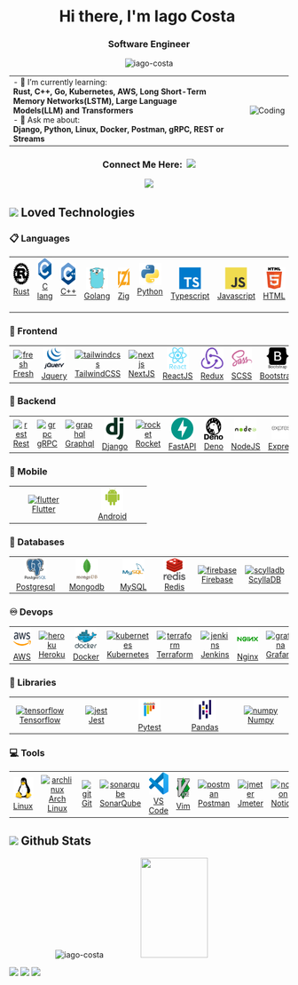 <!-- ////////////////////////////////////////  Intro Section \\\\\\\\\\\\\\\\\\\\\\\\\\\\\\\\\\\\\\ !-->

<h1 align="center"><b>Hi there, I'm Iago Costa </b><img
        src="https://github.com/abdoachhoubi/abdoachhoubi/blob/main/gifs/Hi.gif" width="30" alt="" /></h1>
<h3 align="center">Software Engineer</h3>
<p align="center">
    <img width="15%" src="https://komarev.com/ghpvc/?username=iago-costa&label=Profile%20views&color=0e75b6&style=flat"
        alt="iago-costa" />
</p>

<table align="center">
    <tr>
        <td width="80%">
            - 🌱 I’m currently learning:<br>
                <b>Rust, C++, Go, Kubernetes, AWS, Long Short-Term Memory Networks(LSTM), Large Language Models(LLM) and Transformers</b>
            <br>
            - 💬 Ask me about:<br>
                <b>Django, Python, Linux, Docker, Postman, gRPC, REST or Streams</b>
        </td>
        <td width="80%">
            <img align="right" alt="Coding" src="https://media.tenor.com/pT_eK7L76OEAAAAC/coding-computer-coding.gif" />
        </td>
    </tr>
</table>

<h3 align="center"><b>Connect Me Here: &nbsp;</b><img src="images/Handshake.gif" height="25px"></h3>
<p align="center">
    <a href="https://www.linkedin.com/in/iago-costa-572132187" target="_blank">
        <img src="https://img.shields.io/badge/-LinkedIn-%230077B5?style=for-the-badge&logo=linkedin&logoColor=white"
            target="_blank">
    </a>
</p>

<!-- ////////////////////////////////////////  Technologies Section \\\\\\\\\\\\\\\\\\\\\\\\\\\\\\\\\\\\\\ !-->
<h2 align="left">
    <b> </b>
    <img src="https://media2.giphy.com/media/QssGEmpkyEOhBCb7e1/giphy.gif?cid=ecf05e47a0n3gi1bfqntqmob8g9aid1oyj2wr3ds3mg700bl&rid=giphy.gif"
        width="25">
    <b>Loved Technologies</b>
</h2>

<h3>📋 Languages</h3>
<table>
    <tr>
        <!-- Rust -->
        <td align="center" width="110">
            <a href="https://www.rust-lang.org/" target="_blank" rel="noreferrer">
                <img src="https://raw.githubusercontent.com/devicons/devicon/master/icons/rust/rust-plain.svg"
                    alt="rust" width="40" height="40" />
                <br>
                Rust
                <!-- Love icon -->
                <img src="https://raw.githubusercontent.com/abdoachhoubi/abdoachhoubi/main/gifs/love.gif" width="20"
                    alt="" />
            </a>
        </td>
        <td align="center" width="110">
            <a href="https://www.cprogramming.com/" target="_blank" rel="noreferrer">
                <img src="https://raw.githubusercontent.com/devicons/devicon/master/icons/c/c-original.svg" alt="c"
                    width="40" height="40" />
                <br>
                C lang
                <img src="https://raw.githubusercontent.com/abdoachhoubi/abdoachhoubi/main/gifs/love.gif" width="20"
                    alt="" />
            </a>
        </td>
        <!-- C++ -->
        <td align="center" width="110">
            <a href="https://isocpp.org/" target="_blank" rel="noreferrer">
                <img src="https://raw.githubusercontent.com/devicons/devicon/master/icons/cplusplus/cplusplus-original.svg"
                    alt="C++" width="40" height="40" />
                <br>
                C++
                <img src="https://raw.githubusercontent.com/abdoachhoubi/abdoachhoubi/main/gifs/love.gif" width="20"
                    alt="" />
            </a>
        </td>
        <!-- Golang -->
        <td align="center" width="110">
            <a href="https://golang.org/" target="_blank" rel="noreferrer">
                <img src="https://raw.githubusercontent.com/devicons/devicon/master/icons/go/go-original.svg"
                    alt="golang" width="40" height="40" />
                <br>
                Golang
            </a>
        </td>
        <!-- Zig -->
        <td align="center" width="110">
            <a href="https://ziglang.org/" target="_blank" rel="noreferrer">
                <img src="https://raw.githubusercontent.com/devicons/devicon/master/icons/zig/zig-original.svg"
                    alt="zig" width="40" height="40" />
                <br>
                Zig
            </a>
        </td>
        <td align="center" width="110">
            <a href="https://www.python.org" target="_blank" rel="noreferrer">
                <img src="https://raw.githubusercontent.com/devicons/devicon/master/icons/python/python-original.svg"
                    alt="python" width="40" height="40" />
                <br>
                Python
                <img src="https://raw.githubusercontent.com/abdoachhoubi/abdoachhoubi/main/gifs/love.gif" width="20"
                    alt="" />
            </a>
        </td>
        <td align="center" width="110">
            <a href="https://www.typescriptlang.org/" target="_blank" rel="noreferrer">
                <img src="https://raw.githubusercontent.com/devicons/devicon/master/icons/typescript/typescript-original.svg"
                    alt="typescript" width="40" height="40" />
                <br>
                Typescript
            </a>
        </td>
        <td align="center" width="110">
            <a href="https://developer.mozilla.org/en-US/docs/Web/JavaScript" target="_blank" rel="noreferrer">
                <img src="https://raw.githubusercontent.com/devicons/devicon/master/icons/javascript/javascript-original.svg"
                    alt="javascript" width="40" height="40" />
                <br>
                Javascript
            </a>
        </td>
        <td align="center" width="110">
            <a href="https://www.w3.org/html/" target="_blank" rel="noreferrer">
                <img src="https://raw.githubusercontent.com/devicons/devicon/master/icons/html5/html5-original-wordmark.svg"
                    alt="html5" width="40" height="40" />
                <br>
                HTML
            </a>
        </td>
        <td align="center" width="110">
            <a href="https://www.w3schools.com/css/" target="_blank" rel="noreferrer">
                <img src="https://raw.githubusercontent.com/devicons/devicon/master/icons/css3/css3-original-wordmark.svg"
                    alt="css3" width="40" height="40" />
                <br>
                CSS
            </a>
        </td>
        <!-- dart -->
        <td align="center" width="110">
            <a href="https://dart.dev/" target="_blank" rel="noreferrer">
                <img src="https://raw.githubusercontent.com/devicons/devicon/master/icons/dart/dart-original.svg"
                    alt="dart" width="40" height="40" />
                <br>
                Dart
            </a>
        </td>
        <td align="center" width="110">
            <a href="https://www.java.com" target="_blank" rel="noreferrer">
                <img src="https://raw.githubusercontent.com/devicons/devicon/master/icons/java/java-original.svg"
                    alt="java" width="40" height="40" />
                <br>
                Java
            </a>
        </td>
        <!-- <td align="center" width="110">
<a href="https://kotlinlang.org" target="_blank" rel="noreferrer">
<img src="https://www.vectorlogo.zone/logos/kotlinlang/kotlinlang-icon.svg" alt="kotlin" width="40"
height="40" />
<br>
Kotlin
</a>
</td> -->
        <!-- <td align="center" width="110">
<a href="https://www.w3schools.com/cs/" target="_blank" rel="noreferrer">
<img src="https://raw.githubusercontent.com/devicons/devicon/master/icons/csharp/csharp-original.svg"
alt="csharp" width="40" height="40" />
<br>
C#
</a>
</td> -->
    </tr>
</table>


<h3>🚀 Frontend</h3>
<table>
    <tr>
        <!-- freshjs -->
        <td align="center" width="110">
            <a href="https://fresh.deno.dev/" target="_blank" rel="noreferrer">
                <img src="https://deno.com/blog/fresh-is-stable/lemon-squash.svg" alt="fresh" width="40" height="40" />
                <br>
                Fresh
            </a>
        </td>
        <!-- Jquery -->
        <td align="center" width="110">
            <a href="https://jquery.com/" target="_blank" rel="noreferrer">
                <img src="https://raw.githubusercontent.com/devicons/devicon/master/icons/jquery/jquery-original-wordmark.svg"
                    alt="jquery" width="40" height="40" />
                <br>
                Jquery
            </a>
        </td>
        <!-- TailwindCSS -->
        <td align="center" width="110">
            <a href="https://tailwindcss.com/" target="_blank" rel="noreferrer">
                <img src="https://www.vectorlogo.zone/logos/tailwindcss/tailwindcss-icon.svg" alt="tailwindcss"
                    width="40" height="40" />
                <br>
                TailwindCSS
            </a>
        </td>
        <!-- Nextjs -->
        <td align="center" width="110">
            <a href="https://nextjs.org/" target="_blank" rel="noreferrer">
                <img src="https://www.vectorlogo.zone/logos/nestjs/nestjs-ar21.png" alt="nextjs" width="40"
                    height="40" />
                <br>
                NextJS
            </a>
        </td>
        <td align="center" width="110">
            <a href="https://reactjs.org/" target="_blank" rel="noreferrer">
                <img src="https://raw.githubusercontent.com/devicons/devicon/master/icons/react/react-original-wordmark.svg"
                    alt="react" width="40" height="40" />
                <br>
                ReactJS
            </a>
        </td>
        <td align="center" width="110">
            <a href="https://redux.js.org" target="_blank" rel="noreferrer">
                <img src="https://raw.githubusercontent.com/devicons/devicon/master/icons/redux/redux-original.svg"
                    alt="redux" width="40" height="40" />
                <br>
                Redux
            </a>
        </td>
        <!-- <td align="center" width="110">
    <a href="https://angular.io" target="_blank" rel="noreferrer">
        <img src="https://angular.io/assets/images/logos/angular/angular.svg" alt="angular" width="40"
            height="40" />
        <br>
        AngularJS
    </a>
</td> -->
        <td align="center" width="110">
            <a href="https://sass-lang.com" target="_blank" rel="noreferrer">
                <img src="https://raw.githubusercontent.com/devicons/devicon/master/icons/sass/sass-original.svg"
                    alt="sass" width="40" height="40" />
                <br>
                SCSS
            </a>
        </td>
        <td align="center" width="110">
            <a href="https://getbootstrap.com" target="_blank" rel="noreferrer">
                <img src="https://raw.githubusercontent.com/devicons/devicon/master/icons/bootstrap/bootstrap-plain-wordmark.svg"
                    alt="bootstrap" width="40" height="40" />
                <br>
                Bootstrap
            </a>
        </td>
    </tr>
</table>


<h3>🤖 Backend</h3>
<table>
    <tr>
        <!-- <td align="center" width="110">
    <a href="https://dotnet.microsoft.com/" target="_blank" rel="noreferrer">
        <img src="https://raw.githubusercontent.com/devicons/devicon/master/icons/dot-net/dot-net-original-wordmark.svg"
            alt="dotnet" width="40" height="40" />
        <br>
        DotNet
    </a>
</td> -->
        <!-- REST -->
        <td align="center" width="110">
            <a href="https://www.restapitutorial.com/" target="_blank" rel="noreferrer">
                <img src="https://img.uxwing.com/wp-content/themes/uxwing/download/web-app-development/rest-api-icon.png"
                    alt="rest" width="40" height="40" />
                <br>
                Rest
            </a>
        </td>
        <!-- gRPC -->
        <td align="center" width="110">
            <a href="https://grpc.io/" target="_blank" rel="noreferrer">
                <img src="https://www.vectorlogo.zone/logos/grpcio/grpcio-icon.svg" alt="grpc" width="40" height="40" />
                <br>
                gRPC
            </a>
        </td>
        <td align="center" width="110">
            <a href="https://graphql.org" target="_blank" rel="noreferrer">
                <img src="https://www.vectorlogo.zone/logos/graphql/graphql-icon.svg" alt="graphql" width="40"
                    height="40" />
                <br>
                Graphql
            </a>
        </td>
        <!-- Django -->
        <td align="center" width="110">
            <a href="https://www.djangoproject.com/" target="_blank" rel="noreferrer">
                <img src="https://raw.githubusercontent.com/devicons/devicon/master/icons/django/django-plain.svg"
                    alt="Django" width="40" height="40">
                <br>
                Django
            </a>
        </td>
        <!-- Rocket -->
        <td align="center" width="110">
            <a href="https://rocket.rs/" target="_blank" rel="noreferrer">
                <img src="https://www.vectorlogo.zone/logos/rust-lang/rust-lang-icon.svg" alt="rocket" width="40"
                    height="40" />
                <br>
                Rocket
            </a>
        </td>
        <!-- fastapi -->
        <td align="center" width="110">
            <a href="https://fastapi.tiangolo.com/" target="_blank" rel="noreferrer">
                <img src="https://raw.githubusercontent.com/devicons/devicon/master/icons/fastapi/fastapi-original.svg"
                    alt="fastapi" width="40" height="40" />
                <br>
                FastAPI
            </a>
        </td>
        <!-- Deno -->
        <td align="center" width="110">
            <a href="https://deno.land/" target="_blank" rel="noreferrer">
                <img src="https://raw.githubusercontent.com/devicons/devicon/master/icons/denojs/denojs-original-wordmark.svg"
                    alt="deno" width="40" height="40" />
                <br>
                Deno
            </a>
        </td>
        <td align="center" width="110">
            <a href="https://nodejs.org" target="_blank" rel="noreferrer">
                <img src="https://raw.githubusercontent.com/devicons/devicon/master/icons/nodejs/nodejs-original-wordmark.svg"
                    alt="nodejs" width="40" height="40" />
                <br>
                NodeJS
            </a>
        </td>
        <td align="center" width="110">
            <a href="https://expressjs.com" target="_blank" rel="noreferrer">
                <img src="https://raw.githubusercontent.com/devicons/devicon/master/icons/express/express-original-wordmark.svg"
                    alt="express" width="40" height="40" />
                <br>
                Express
            </a>
        </td>
        <td align="center" width="110">
            <a href="https://nestjs.com/" target="_blank" rel="noreferrer">
                <img src="https://raw.githubusercontent.com/devicons/devicon/master/icons/nestjs/nestjs-plain.svg"
                    alt="nestjs" width="40" height="40" />
                <br>
                NestJS
            </a>
        </td>
        <td align="center" width="110">
            <a href="https://www.rabbitmq.com" target="_blank" rel="noreferrer">
                <img src="https://www.vectorlogo.zone/logos/rabbitmq/rabbitmq-icon.svg" alt="rabbitMQ" width="40"
                    height="40" />
                <br>
                Rabbitmq
            </a>
        </td>
        <!-- apache kafka -->
        <td align="center" width="110">
            <a href="https://kafka.apache.org/" target="_blank" rel="noreferrer">
                <img src="https://www.vectorlogo.zone/logos/apache_kafka/apache_kafka-icon.svg" alt="kafka" width="40"
                    height="40" />
                <br>
                Kafka
            </a>
        </td>
        <td align="center" width="110">
            <a href="https://spring.io/" target="_blank" rel="noreferrer">
                <img src="https://www.vectorlogo.zone/logos/springio/springio-icon.svg" alt="spring" width="40"
                    height="40" />
                <br>
                Spring
            </a>
        </td>
    </tr>
</table>


<h3>📱 Mobile</h3>
<table>
    <tr>
        <!-- Flutter -->
        <td align="center" width="110">
            <a href="https://flutter.dev" target="_blank" rel="noreferrer">
                <img src="https://www.vectorlogo.zone/logos/flutterio/flutterio-icon.svg" alt="flutter" width="40"
                    height="40" />
                <br>
                Flutter
            </a>
        </td>
        <td align="center" width="110">
            <a href="https://developer.android.com" target="_blank" rel="noreferrer">
                <img src="https://raw.githubusercontent.com/devicons/devicon/master/icons/android/android-original-wordmark.svg"
                    alt="android" width="40" height="40" />
                <br>
                Android
            </a>
        </td>
    </tr>
</table>


<h3>💾 Databases</h3>
<table>
    <tr>
        <td align="center" width="110">
            <a href="https://www.postgresql.org" target="_blank" rel="noreferrer">
                <img src="https://raw.githubusercontent.com/devicons/devicon/master/icons/postgresql/postgresql-original-wordmark.svg"
                    alt="postgresql" width="40" height="40" />
                <br>
                Postgresql
            </a>
        </td>
        <td align="center" width="110">
            <a href="https://www.mongodb.com/" target="_blank" rel="noreferrer">
                <img src="https://raw.githubusercontent.com/devicons/devicon/master/icons/mongodb/mongodb-original-wordmark.svg"
                    alt="mongodb" width="40" height="40" />
                <br>
                Mongodb
            </a>
        </td>
        <td align="center" width="110">
            <a href="https://www.mysql.com/" target="_blank" rel="noreferrer">
                <img src="https://raw.githubusercontent.com/devicons/devicon/master/icons/mysql/mysql-original-wordmark.svg"
                    alt="mysql" width="40" height="40" />
                <br>
                MySQL
            </a>
        </td>
        <!-- <td align="center" width="110">
    <a href="https://www.elastic.co" target="_blank" rel="noreferrer">
        <img src="https://www.vectorlogo.zone/logos/elastic/elastic-icon.svg" alt="elasticsearch" width="40"
            height="40" />
        <br>
        ElasticSearch
    </a>
</td> -->
        <td align="center" width="110">
            <a href="https://redis.io" target="_blank" rel="noreferrer">
                <img src="https://raw.githubusercontent.com/devicons/devicon/master/icons/redis/redis-original-wordmark.svg"
                    alt="redis" width="40" height="40" />
                <br>
                Redis
            </a>
        </td>
        <td align="center" width="110">
            <a href="https://firebase.google.com/" target="_blank" rel="noreferrer">
                <img src="https://www.vectorlogo.zone/logos/firebase/firebase-icon.svg" alt="firebase" width="40"
                    height="40" />
                <br>
                Firebase
            </a>
        </td>
        <!-- Scylla DB -->
        <td align="center" width="110">
            <a href="https://www.scylladb.com/" target="_blank" rel="noreferrer">
                <img src="https://www.vectorlogo.zone/logos/scylladb/scylladb-icon.svg" alt="scylladb" width="40"
                    height="40" />
                <br>
                ScyllaDB
            </a>
        </td>
    </tr>
</table>

<h3>♾️ Devops</h3>
<table>
    <tr>
        <!-- <td align="center" width="110">
<a href="https://azure.microsoft.com/en-in/" target="_blank" rel="noreferrer">
<img src="https://www.vectorlogo.zone/logos/microsoft_azure/microsoft_azure-icon.svg" alt="azure"
width="40" height="40" />
<br>
Azure
</a>
</td> -->
        <!-- AWS -->
        <td align="center" width="110">
            <a href="https://aws.amazon.com" target="_blank" rel="noreferrer">
                <img src="https://raw.githubusercontent.com/devicons/devicon/master/icons/amazonwebservices/amazonwebservices-original-wordmark.svg"
                    alt="aws" width="40" height="40" />
                <br>
                AWS
            </a>
        </td>
        <td align="center" width="110">
            <a href="https://heroku.com" target="_blank" rel="noreferrer">
                <img src="https://www.vectorlogo.zone/logos/heroku/heroku-icon.svg" alt="heroku" width="40"
                    height="40" />
                <br>
                Heroku
            </a>
        </td>
        <!-- Google Cloud Platform -->
        <!-- <td align="center" width="110">
<a href="https://cloud.google.com/" target="_blank" rel="noreferrer">
<img src="https://www.vectorlogo.zone/logos/google_cloud/google_cloud-icon.svg" alt="gcp" width="40"
height="40" />
<br>
GCP
</a>
</td> -->
        <td align="center" width="110">
            <a href="https://www.docker.com/" target="_blank" rel="noreferrer">
                <img src="https://raw.githubusercontent.com/devicons/devicon/master/icons/docker/docker-original-wordmark.svg"
                    alt="docker" width="40" height="40" />
                <br>
                Docker
            </a>
        </td>
        <td align="center" width="110">
            <a href="https://kubernetes.io" target="_blank" rel="noreferrer">
                <img src="https://www.vectorlogo.zone/logos/kubernetes/kubernetes-icon.svg" alt="kubernetes" width="40"
                    height="40" />
                <br>
                Kubernetes
            </a>
        </td>
        <!-- Terraform -->
        <td align="center" width="110">
            <a href="https://www.terraform.io/" target="_blank" rel="noreferrer">
                <img src="https://www.vectorlogo.zone/logos/terraformio/terraformio-icon.svg" alt="terraform" width="40"
                    height="40" />
                <br>
                Terraform
            </a>
        </td>
        <td align="center" width="110">
            <a href="https://www.jenkins.io" target="_blank" rel="noreferrer">
                <img src="https://www.vectorlogo.zone/logos/jenkins/jenkins-icon.svg" alt="jenkins" width="40"
                    height="40" />
                <br>
                Jenkins
            </a>
        </td>
        <!-- nginx -->
        <td align="center" width="110">
            <a href="https://www.nginx.com" target="_blank" rel="noreferrer">
                <img src="https://raw.githubusercontent.com/devicons/devicon/master/icons/nginx/nginx-original.svg"
                    alt="nginx" width="40" height="40" />
                <br>
                Nginx
            </a>
        </td>
        <td align="center" width="110">
            <a href="https://grafana.com" target="_blank" rel="noreferrer">
                <img src="https://www.vectorlogo.zone/logos/grafana/grafana-icon.svg" alt="grafana" width="40"
                    height="40" />
                <br>
                Grafana
            </a>
        </td>
        <!-- Prometheus -->
        <td align="center" width="110">
            <a href="https://prometheus.io/" target="_blank" rel="noreferrer">
                <img src="https://www.vectorlogo.zone/logos/prometheusio/prometheusio-icon.svg" alt="prometheus"
                    width="40" height="40" />
                <br>
                Prometheus
            </a>
        </td>
        <!-- <td align="center" width="110">
<a href="https://www.elastic.co/kibana" target="_blank" rel="noreferrer">
<img src="https://www.vectorlogo.zone/logos/elasticco_kibana/elasticco_kibana-icon.svg" alt="kibana"
width="40" height="40" />
<br>
Kibana
</a>
</td> -->
    </tr>
</table>


<h3>🥅 Libraries</h3>
<table>
    <tr>
        <td align="center" width="110">
            <a href="https://www.tensorflow.org" target="_blank" rel="noreferrer">
                <img src="https://www.vectorlogo.zone/logos/tensorflow/tensorflow-icon.svg" alt="tensorflow" width="40"
                    height="40" />
                <br>
                Tensorflow
            </a>
        </td>
        <td align="center" width="110">
            <a href="https://jestjs.io" target="_blank" rel="noreferrer">
                <img src="https://www.vectorlogo.zone/logos/jestjsio/jestjsio-icon.svg" alt="jest" width="40"
                    height="40" />
                <br>
                Jest
            </a>
        </td>
        <!-- pytest -->
        <td align="center" width="110">
            <a href="https://www.pytest.org" target="_blank" rel="noreferrer">
                <img src="https://raw.githubusercontent.com/devicons/devicon/master/icons/pytest/pytest-original.svg"
                    alt="pytest" width="40" height="40" />
                <br>
                Pytest
            </a>
        </td>
        <!-- LLM -->
        <td align="center" width="110">
            <a href="https://www.learndatasci.com/tutorials/python-pandas-tutorial-complete-introduction-for-beginners/"
                target="_blank" rel="noreferrer">
                <img src="https://raw.githubusercontent.com/devicons/devicon/master/icons/pandas/pandas-original.svg"
                    alt="pandas" width="40" height="40" />
                <br>
                Pandas
            </a>
        </td>
        <!-- LSTM -->
        <td align="center" width="110">
            <a href="https://www.learndatasci.com/tutorials/python-pandas-tutorial-complete-introduction-for-beginners/"
                target="_blank" rel="noreferrer">
                <img src="https://www.vectorlogo.zone/logos/numpy/numpy-icon.svg" alt="numpy" width="40" height="40" />
                <br>
                Numpy
            </a>
        </td>
    </tr>
</table>

<h3>💻 Tools</h3>
<table>
    <tr>
        <td align="center" width="110">
            <a href="https://www.linux.org/" target="_blank" rel="noreferrer">
                <img src="https://raw.githubusercontent.com/devicons/devicon/master/icons/linux/linux-original.svg"
                    alt="linux" width="40" height="40" />
                <br>
                Linux
            </a>
        </td>
        <!-- Arch Linux -->
        <td align="center" width="110">
            <a href="https://www.archlinux.org/" target="_blank" rel="noreferrer">
                <img src="https://www.vectorlogo.zone/logos/archlinux/archlinux-icon.svg" alt="archlinux" width="40"
                    height="40" />
                <br>
                Arch Linux
            </a>
        </td>
        <td align="center" width="110">
            <a href="https://git-scm.com/" target="_blank" rel="noreferrer">
                <img src="https://www.vectorlogo.zone/logos/git-scm/git-scm-icon.svg" alt="git" width="40"
                    height="40" />
                <br>
                Git
            </a>
        </td>
        <!-- Sonar Qube -->
        <td align="center" width="110">
            <a href="https://www.sonarqube.org/" target="_blank" rel="noreferrer">
                <img src="https://www.svgrepo.com/show/354365/sonarqube.svg" alt="sonarqube" width="40" height="40" />
                <br>
                SonarQube
            </a>
        </td>
        <!--  -->
        <td align="center" width="110">
            <a href="https://code.visualstudio.com/" target="_blank" rel="noreferrer">
                <img src="https://raw.githubusercontent.com/devicons/devicon/master/icons/vscode/vscode-original.svg"
                    alt="vscode" width="40" height="40" />
                <br>
                VS Code
            </a>
        </td>
        <td align="center" width="110">
            <a href="https://www.vim.org/" target="_blank" rel="noreferrer">
                <img src="https://raw.githubusercontent.com/devicons/devicon/master/icons/vim/vim-original.svg"
                    height="40" width="40" alt="Vim">
                <br>
                Vim
            </a>
        </td>
        <td align="center" width="110">
            <a href="https://postman.com" target="_blank" rel="noreferrer">
                <img src="https://www.vectorlogo.zone/logos/getpostman/getpostman-icon.svg" alt="postman" width="40"
                    height="40" />
                <br>
                Postman
            </a>
        </td>
        <!-- Jmeter -->
        <td align="center" width="110">
            <a href="https://jmeter.apache.org/" target="_blank" rel="noreferrer">
                <img src="https://jmeter.apache.org/images/jmeter.png" alt="jmeter" width="40" height="40" />
                <br>
                Jmeter
            </a>
        </td>
        <!-- Notion -->
        <td align="center" width="110">
            <a href="https://www.notion.so/" target="_blank" rel="noreferrer">
                <img src="https://upload.wikimedia.org/wikipedia/commons/thumb/e/e9/Notion-logo.svg/2048px-Notion-logo.svg.png"
                    alt="notion" width="40" height="40" />
                <br>
                Notion
            </a>
        </td>
        <!-- <td align="center" width="110">
<a href="https://www.jetbrains.com" rel="noreferrer">
<img src="https://www.vectorlogo.zone/logos/jetbrains/jetbrains-icon.svg" alt="Jetbrains" width="40"
height="40" />
<br>
Jetbrains
</a>
</td> -->
        <td align="center" width="110">
            <a href="https://www.blender.org/" target="_blank" rel="noreferrer">
                <img src="https://download.blender.org/branding/community/blender_community_badge_white.svg"
                    alt="blender" width="40" height="40" />
                <br>
                Blender
            </a>
        </td>
    </tr>
</table>

<!-- ////////////////////////////////////////  Stats Section \\\\\\\\\\\\\\\\\\\\\\\\\\\\\\\\\\\\\\ !-->
<h2><b> </b><img src="https://media.giphy.com/media/iY8CRBdQXODJSCERIr/giphy.gif" width="25" /><b> Github Stats</b></h2>
<p align="center">
    <img height="180em" width="49%"
        src="https://github-readme-streak-stats.herokuapp.com/?user=iago-costa&theme=dracula" alt="iago-costa" />
    <img height="180em" width="49%"
        src="https://github-readme-stats.vercel.app/api?username=iago-costa&show_icons=true&theme=dracula&include_all_commits=true&count_private=true" />
</p>

<p>
    <img width="32.7%"
        src="http://github-profile-summary-cards.vercel.app/api/cards/repos-per-language?username=iago-costa&theme=dracula">
    <img width="32.7%"
        src="http://github-profile-summary-cards.vercel.app/api/cards/most-commit-language?username=iago-costa&theme=dracula">
    <img width="32.7%"
        src="http://github-profile-summary-cards.vercel.app/api/cards/productive-time?username=iago-costa&theme=dracula">
</p>
